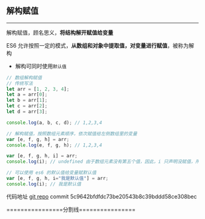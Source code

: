 

## 解构赋值
---
解构赋值，顾名思义，**将结构解开赋值给变量**

ES6 允许按照一定的模式，**从数组和对象中提取值，对变量进行赋值**，被称为解构

* 解构可同时使用`默认值`
```js
// 数组解构赋值
// 传统写法
let arr = [1, 2, 3, 4];
let a = arr[0];
let b = arr[1];
let c = arr[2];
let d = arr[3];

console.log(a, b, c, d); // 1,2,3,4

// 解构赋值，按照数组元素顺序，依次赋值给左侧数组里的变量
var [e, f, g, h] = arr;
console.log(e, f, g, h); // 1,2,3,4

var [e, f, g, h, i] = arr;
console.log(i); // undefined 由于数组元素没有第五个值，因此，i 只声明没赋值，所以是 undefined

// 可以使用 es6 的默认值给变量赋默认值
var [e, f, g, h, i="我是默认值"] = arr;
console.log(i); // 我是默认值
```

代码地址 [git repo](https://github.com/kirin-yuen/js-basic-padding.git)
commit 5c9642bfdfdc73be20543b8c39bddd58ce308bec


================分割线================
